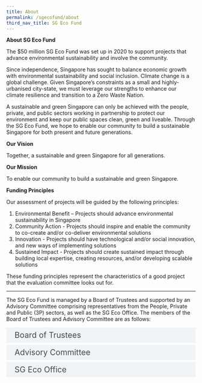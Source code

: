 ```yaml
---
title: About
permalink: /sgecofund/about
third_nav_title: SG Eco Fund
---
```


<style>

input {
	display: none;
}
label {
	display: block;
	padding: 8px 22px;
	margin: 0 0 5px 0;
	cursor: pointor;
	background: #F0F4F6;
	border-radius: 3px;
	color: #484848;
	transition: ease .5s;
	font-size: 1.5em;
}

label:hover {
	background: #4a96b0;
	color: #FFF;
}

.accordion-content {
	/* background: #E2E5F6; */
	padding: 10px 0px 30px 30px;
	/* border: 1px solid #484848; */
	margin: 0 0 1px 0;
	border-radius: 3px;
}

input + label + .accordion-content {
	display: none;
}

input:checked + label + .accordion-content {
	display: none;
}

input:checked + label + .accordion-content {
	display: block;
}

</style>

**About SG Eco Fund**

The $50 million SG Eco Fund was set up in 2020 to support projects that advance environmental sustainability and involve the community.

Since independence, Singapore has sought to balance economic growth with environmental sustainability and social inclusion. Climate change is a global challenge. Given Singapore’s constraints as a small and highly-urbanised city-state, we must leverage our strengths to enhance our climate resilience and transition to a Zero Waste Nation.

A sustainable and green Singapore can only be achieved with the people, private, and public sectors working in partnership to protect our environment and keep our public spaces clean, green and liveable. Through the SG Eco Fund, we hope to enable our community to build a sustainable Singapore for both present and future generations.

**Our Vision**

Together, a sustainable and green Singapore for all generations.

**Our Mission**

To enable our community to build a sustainable and green Singapore.

**Funding Principles**

Our assessment of projects will be guided by the following principles: 

1. Environmental Benefit – Projects should advance environmental sustainability in Singapore
2. Community Action - Projects should inspire and enable the community to co-create and/or co-deliver environmental solutions
3. Innovation - Projects should have technological and/or social innovation, and new ways of implementing solutions
4. Sustained Impact - Projects should create sustained impact through building local expertise, creating resources, and/or developing scalable solutions

These funding principles represent the characteristics of a good project that the evaluation committee looks out for.

_________________________________________________________

The SG Eco Fund is managed by a Board of Trustees and supported by an Advisory Committee comprising representatives from the People, Private and Public (3P) sectors, as well as the SG Eco Office. The members of the Board of Trustees and Advisory Committee are as follows:


<div>
	<input type="checkbox" id="board"  /><label for="board">Board of Trustees</label>
	<div class="accordion-content">
        <li>Stanley Loh (Chairman), Permanent Secretary, Ministry of Sustainability and the Environment</li>
        <li>Chaly Mah, Chairman, Singapore Tourism Board</li>
        <li>Lily Kong, President, Singapore Management University</li>
        <li>Zuraidah Abdullah, CEO, Mendaki</li>
	</div>
</div>


<div>
	<input type="checkbox" id="advisory"  /><label for="advisory">Advisory Committee</label>
	<div class="accordion-content">
        <li>Amy Hing (Co-Chair), 1 Deputy Secretary, Ministry of Sustainability and the Environment</li>
	<li>Fang Eu-Lin (Co-Chair), Partner (Sustainability and Climate Change Advisory), PwC</li>
        <li>Neo Gim Huay, Centre for Nature and Climate, World Economic Forum</li>
        <li>Elmie Nekmat, Assistant Professor, Department of Communications and New Media, National University of Singapore</li>
        <li>Esther An, Chief Sustainability Officer, City Developments Limited</li>
        <li>Fang Eu-Lin, Partner (Sustainability and Climate Change Advisory), PwC</li>
        <li>Heng Whoo Kiat, Director, Eco-City Project Office, Ministry of National Development</li>
        <li>Jen Teo, Executive Director, Singapore Environment Council</li>
        <li>Melissa Low, Research Fellow, Centre for Nature-based Climate Solutions, National University of Singapore</li>
        <li>Sivasothi N, Senior Lecturer, Department of Biological Sciences, National University of Singapore</li>
        <li>Wang Weixiang, Director, Environmental Policy Division, Ministry of Sustainability and the Environment</li>
        <li>Winston Chow, Associate Professor (Science, Technology, and Society), School of Social Sciences, Singapore Management University</li>
        <li>Zakir Hussain, Singapore Editor, The Straits Times, SPH Media</li>
	</div>
</div>

<div>
	<input type="checkbox" id="office"  /><label for="office">SG Eco Office</label>
	<div class="accordion-content">
		<p>The SG Eco Office, under the Ministry of Sustainability and the Environment, aims to realise sustainability initiatives with 3P partners, leveraging whole-of-government networks and resources.<br><br>
		Besides administering the SG Eco Fund, the SG Eco Office is also involved in empowering communities to take ownership and co-create sustainability initiatives. </p>
	</div>
</div>


